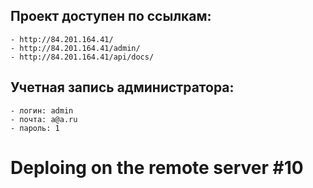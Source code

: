 ## Проект доступен по ссылкам:

```
- http://84.201.164.41/
- http://84.201.164.41/admin/
- http://84.201.164.41/api/docs/
```

## Учетная запись администратора:

```
- логин: admin
- почта: a@a.ru
- пароль: 1
```
# Deploing on the remote server #10